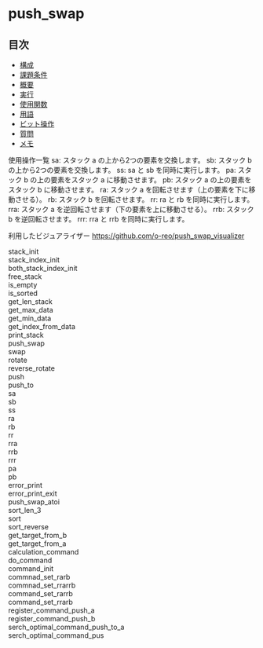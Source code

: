 # push_swap

## 目次
- [構成](#構成)
- [課題条件](#課題条件)
- [概要](#概要)
- [実行](#ビルドとクリーンコマンド)
- [使用関数](#使用関数)
- [用語](#用語)
- [ビット操作](#ビット操作)
- [質問](#質問)
- [メモ](#メモ)


使用操作一覧
sa: スタック a の上から2つの要素を交換します。
sb: スタック b の上から2つの要素を交換します。
ss: sa と sb を同時に実行します。
pa: スタック b の上の要素をスタック a に移動させます。
pb: スタック a の上の要素をスタック b に移動させます。
ra: スタック a を回転させます（上の要素を下に移動させる）。
rb: スタック b を回転させます。
rr: ra と rb を同時に実行します。
rra: スタック a を逆回転させます（下の要素を上に移動させる）。
rrb: スタック b を逆回転させます。
rrr: rra と rrb を同時に実行します。

利用したビジュアライザー
https://github.com/o-reo/push_swap_visualizer

stack_init  
stack_index_init  
both_stack_index_init  
free_stack  
is_empty  
is_sorted  
get_len_stack  
get_max_data  
get_min_data  
get_index_from_data  
print_stack  
push_swap  
swap  
rotate  
reverse_rotate  
push  
push_to  
sa  
sb  
ss  
ra  
rb  
rr  
rra  
rrb  
rrr  
pa  
pb  
error_print  
error_print_exit  
push_swap_atoi  
sort_len_3  
sort  
sort_reverse  
get_target_from_b  
get_target_from_a  
calculation_command  
do_command  
command_init  
commnad_set_rarb  
commnad_set_rrarrb  
command_set_rarrb  
command_set_rrarb  
register_command_push_a  
register_command_push_b  
serch_optimal_command_push_to_a  
serch_optimal_command_pus

